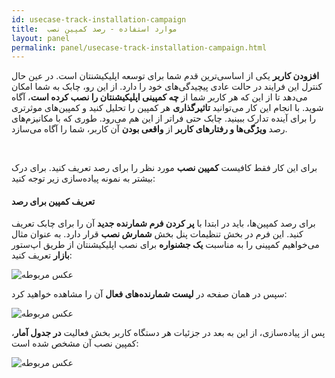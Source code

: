 ```yaml
---
id: usecase-track-installation-campaign
title:  موارد استفاده - رصد کمپین نصب 
layout: panel
permalink: panel/usecase-track-installation-campaign.html
---
```


**افزودن کاربر** یکی از اساسی‌ترین قدم شما برای توسعه اپلیکیشنتان است. در عین حال کنترل این فرایند در حالت عادی پیچیدگی‌های خود را دارد. از این رو، چابک به شما امکان می‌دهد تا از این که هر کاربر شما از **چه کمپینی اپلیکیشنتان را نصب کرده است**، آگاه شوید. با انجام این کار می‌توانید **تاثیرگذاری** هر کمپین را تحلیل کنید و کمپین‌های موثرتری را برای آینده تدارک ببینید. چابک حتی فراتر از این هم می‌رود. طوری که با مکانیزم‌های رصد **ویژگی‌ها و رفتارهای کاربر** از **واقعی بودن** آن کاربر، شما را آگاه می‌سازد.

<Br>

برای این کار فقط کافیست **کمپین نصب** مورد نظر را برای رصد تعریف کنید. برای درک بیشتر به نمونه پیاده‌سازی زیر توجه کنید:

#### تعریف کمپین برای رصد

برای رصد کمپین‌ها، باید در ابتدا با **پر کردن فرم شمارنده جدید** آن را برای چابک تعریف کنید. این فرم در بخش تنظیمات پنل بخش **شمارش نصب** قرار دارد. به عنوان مثال می‌خواهیم کمپینی را به مناسبت **یک جشنواره** برای نصب اپلیکیشنتان از طریق اپ‌ستور **بازار** تعریف کنید:

 ![عکس مربوطه](http://uupload.ir/files/uoxw_campaign.png)

سپس در همان صفحه در **لیست شمارنده‌های فعال** آن را مشاهده خواهید کرد:

 ![عکس مربوطه](http://uupload.ir/files/og2i_install.png)
 
پس از پیاده‌سازی، از این به بعد در جزئیات هر دستگاه کاربر بخش فعالیت **در جدول آمار**، کمپین نصب آن مشخص شده است:


 ![عکس مربوطه](http://uupload.ir/files/5jre_activity.png)
